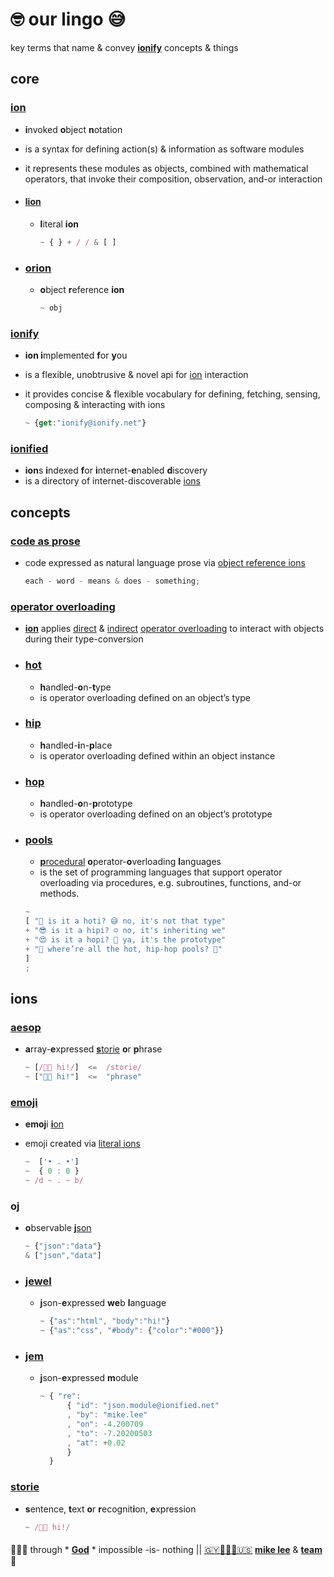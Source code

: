 # 🤓 our lingo 😅

key terms that name & convey **[ionify](#ionify)** concepts & things

## core

### [ion](ions/ion.md)

- **i**nvoked **o**bject **n**otation
- is a syntax for defining action(s) & information as software modules
- it represents these modules as objects, combined with mathematical operators, that invoke
  their composition, observation, and-or interaction

- #### [lion](ions/lions.md)

  - **l**iteral **ion**

    ```js
    ~ { } + / / & [ ]
    ```

- ### [orion](ions/ion.md#form)

  - **o**bject **r**eference **ion**

    ```js
    ~ obj
    ```

### [ionify](README.md)

- **ion i**mplemented **f**or **y**ou
- is a flexible, unobtrusive & novel api for [ion](#ion) interaction
- it provides concise & flexible vocabulary for defining, fetching, sensing, composing &
  interacting with ions

  ```js
  ~ {get:"ionify@ionify.net"}
  ```

### [ionified](https://ionified.net/)

- **ion**s **i**ndexed **f**or **i**nternet-**e**nabled **d**iscovery
- is a directory of internet-discoverable [ions](#ion)

## concepts

### [code as prose](https://github.com/ionify/ionify/blob/public/README.md#code-prose)

- code expressed as natural language prose via [object reference ions](#orion)

  ```javascript
  each - word - means & does - something;
  ```

### [operator overloading](ions/ion.md#function)

- [**ion**](#ion) applies [direct](ions/ion.md#python) &
[indirect](ions/ion.md#javascript)
[operator overloading](https://en.wikipedia.org/wiki/Operator_overloading)
to interact with objects during their type-conversion

- ### [hot](ions/ion.md#java)

  - **h**andled-**o**n-**t**ype
  - is operator overloading defined on an object’s type

- ### [hip](ions/ion.md#javascript)

  - **h**andled-**i**n-**p**lace
  - is operator overloading defined within an object instance

- ### [hop](ions/ion.md#javascript)

  - **h**andled-**o**n-**p**rototype
  - is operator overloading defined on an object’s prototype

- ### [pools](ions/ion.md#other-languages)

  - [**p**rocedural](https://en.wikipedia.org/wiki/List_of_programming_languages_by_type#Procedural_languages)
    **o**perator-**o**verloading **l**anguages
  - is the set of programming languages that support operator overloading via procedures,
    e.g. subroutines, functions, and-or methods.

  ```javascript
  ~
  [ "🤩 is it a hoti? 😅 no, it's not that type"
  + "😎 is it a hipi? ☺️ no, it's inheriting we"
  + "😍 is it a hopi? 🤗 ya, it's the prototype"
  + "🧐 where’re all the hot, hip-hop pools? 🤔"
  ]
  ;
  ```

## ions

### [aesop](ions/aesop.md)

- **a**rray-**e**xpressed [**s**torie](#storie) **o**r **p**hrase

  ```js
  ~ [/👋🏾 hi!/]  <=  /storie/
  ~ ["👋🏾 hi!"]  <=  "phrase"
  ```

### [emoji](https://ionified.github.io/anemojii-ions.iskitz.net/)

- **emoj**i [**i**on](#ion)
- emoji created via [literal ions](#lion)

  ```js
  ~  ['• . •']
  ~  { 0 : 0 }
  ~ /d ~ . ~ b/
  ```

### oj

- **o**bservable [**j**son](//json.org)

  ```js
  ~ {"json":"data"}
  & ["json","data"]
  ```

- ### [jewel](ions/jewels.md)

  - **j**son-**e**xpressed **we**b **l**anguage

    ```js
    ~ {"as":"html", "body":"hi!"}
    ~ {"as":"css", "#body": {"color":"#000"}}
    ```

- ### [jem](ions/jems.md)

  - **j**son-**e**xpressed **m**odule

    ```js
    ~ { "re":
          { "id": "json.module@ionified.net"
          , "by": "mike.lee"
          , "on": -4.200709
          , "to": -7.20200503
          , "at": +0.02
          }
      }
      ```

### [storie](ions/stories.md)

- **s**entence, **t**ext **o**r **r**ecognit**i**on, **e**xpression

  ```javascript
  ~ /👋🏾 hi!/
  ```

####

🙇🏾‍♂️ through * [**God**](LICENSE.txt) * impossible -is- nothing ||
[🇬🇾👨🏾‍💻🇺🇸](https://en.wikipedia.org/wiki/Guyana)
[**mike lee**](https://github.com/iskitz) &
[**team**](https://github.com/orgs/ionify/people)
🤎
